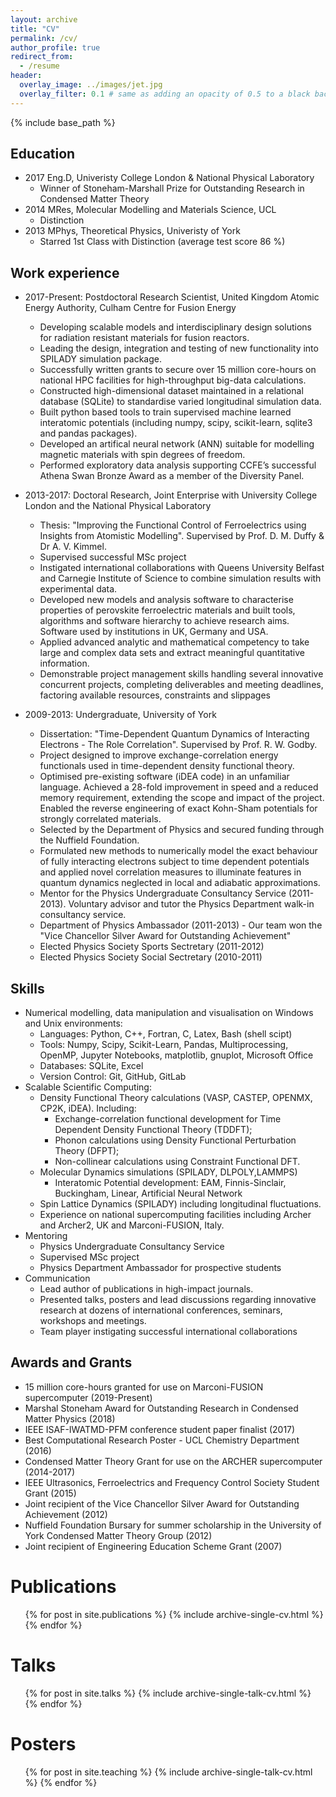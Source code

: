 ```yaml
---
layout: archive
title: "CV"
permalink: /cv/
author_profile: true
redirect_from:
  - /resume
header:
  overlay_image: ../images/jet.jpg
  overlay_filter: 0.1 # same as adding an opacity of 0.5 to a black background
---
```


{% include base_path %}

## Education

- 2017 Eng.D, Univeristy College London & National Physical Laboratory
  * Winner of Stoneham-Marshall Prize for Outstanding Research in Condensed Matter Theory
- 2014 MRes, Molecular Modelling and Materials Science, UCL
  * Distinction
- 2013 MPhys, Theoretical Physics, Univeristy of York
  * Starred 1st Class with Distinction (average test score 86 %)

## Work experience

- 2017-Present: Postdoctoral Research Scientist, United Kingdom Atomic Energy Authority, Culham Centre for Fusion Energy
  * Developing scalable models and interdisciplinary design solutions for radiation resistant materials for fusion reactors.
  * Leading the design, integration and testing of new functionality into SPILADY simulation package.
  * Successfully written grants to secure over 15 million core-hours on national HPC facilities for high-throughput big-data calculations.
  * Constructed high-dimensional dataset maintained in a relational database (SQLite) to standardise varied longitudinal simulation data.
  * Built python based tools to train supervised machine learned interatomic potentials (including numpy, scipy, scikit-learn, sqlite3 and pandas packages).
  * Developed an artifical neural network (ANN) suitable for modelling magnetic materials with spin degrees of freedom.
  * Performed exploratory data analysis supporting CCFE’s successful Athena Swan Bronze Award as a member of the Diversity Panel.

- 2013-2017: Doctoral Research, Joint Enterprise with University College London and the National Physical Laboratory
  * Thesis: "Improving the Functional Control of Ferroelectrics using Insights from Atomistic Modelling". Supervised by Prof. D. M. Duffy & Dr A. V. Kimmel.
  * Supervised successful MSc project
  * Instigated international collaborations with Queens University Belfast and Carnegie Institute of Science to combine simulation results with experimental data.
  * Developed new models and analysis software to characterise properties of perovskite ferroelectric materials and built tools, algorithms and software hierarchy to achieve research aims. Software used by institutions in UK, Germany and USA.
  * Applied advanced analytic and mathematical competency to take large and complex data sets and extract meaningful quantitative information.
  * Demonstrable project management skills handling several innovative concurrent projects, completing deliverables and meeting deadlines, factoring available resources, constraints and slippages
 
- 2009-2013: Undergraduate, University of York
  * Dissertation: "Time-Dependent Quantum Dynamics of Interacting Electrons - The Role Correlation". Supervised by Prof. R. W. Godby.
  * Project designed to improve exchange-correlation energy functionals used in time-dependent density functional theory.
  * Optimised pre-existing software (iDEA code) in an unfamiliar language. Achieved a 28-fold improvement in speed and a reduced memory requirement, extending the scope and impact of the project. Enabled the reverse engineering of exact Kohn-Sham potentials for strongly correlated materials.
  * Selected by the Department of Physics and secured funding through the Nuffield Foundation.
  * Formulated new methods to numerically model the exact behaviour of fully interacting electrons subject to time dependent potentials and applied novel correlation measures to illuminate features in quantum dynamics neglected in local and adiabatic approximations.
  * Mentor for the Physics Undergraduate Consultancy Service (2011-2013). Voluntary advisor and tutor the Physics Department walk-in consultancy service.
  * Department of Physics Ambassador (2011-2013) - Our team won the "Vice Chancellor Silver Award for Outstanding Achievement"
  * Elected Physics Society Sports Sectretary (2011-2012)
  * Elected Physics Society Social Sectretary (2010-2011)

## Skills

- Numerical modelling, data manipulation and visualisation on Windows and Unix environments: 
  * Languages: Python, C++, Fortran, C, Latex, Bash (shell scipt)
  * Tools: Numpy, Scipy, Scikit-Learn, Pandas, Multiprocessing, OpenMP, Jupyter Notebooks, matplotlib, gnuplot, Microsoft Office
  * Databases: SQLite, Excel
  * Version Control: Git, GitHub, GitLab
- Scalable Scientific Computing:
  * Density Functional Theory calculations (VASP, CASTEP, OPENMX, CP2K, iDEA). Including:
    * Exchange-correlation functional development for Time Dependent Density Functional Theory (TDDFT);
    * Phonon calculations using Density Functional Perturbation Theory (DFPT);
    * Non-collinear calculations using Constraint Functional DFT.
  * Molecular Dynamics simulations (SPILADY, DLPOLY,LAMMPS)
    * Interatomic Potential development: EAM, Finnis-Sinclair, Buckingham, Linear, Artificial Neural Network
  * Spin Lattice Dynamics (SPILADY) including longitudinal fluctuations.
  * Experience on national supercomputing facilities including Archer and Archer2, UK and Marconi-FUSION, Italy.
- Mentoring
  * Physics Undergraduate Consultancy Service
  * Supervised MSc project
  * Physics Department Ambassador for prospective students
- Communication
  * Lead author of publications in high-impact journals.
  * Presented talks, posters and lead discussions regarding innovative research at dozens of international conferences, seminars, workshops and meetings.
  * Team player instigating successful international collaborations

## Awards and Grants
* 15 million core-hours granted for use on Marconi-FUSION supercomputer (2019-Present)
* Marshal Stoneham Award for Outstanding Research in Condensed Matter Physics (2018)
* IEEE ISAF-IWATMD-PFM conference student paper finalist (2017)
* Best Computational Research Poster - UCL Chemistry Department (2016)
* Condensed Matter Theory Grant for use on the ARCHER supercomputer (2014-2017)
* IEEE Ultrasonics, Ferroelectrics and Frequency Control Society Student Grant (2015)
* Joint recipient of the Vice Chancellor Silver Award for Outstanding Achievement (2012)
* Nuffield Foundation Bursary for summer scholarship in the University of York Condensed Matter Theory Group (2012)
* Joint recipient of Engineering Education Scheme Grant (2007) 

Publications
======
  <ul>{% for post in site.publications %}
    {% include archive-single-cv.html %}
  {% endfor %}</ul>
  
Talks
======
  <ul>{% for post in site.talks %}
    {% include archive-single-talk-cv.html %}
  {% endfor %}</ul>
  
Posters
======
  <ul>{% for post in site.teaching %}
    {% include archive-single-talk-cv.html %}
  {% endfor %}</ul>
  

